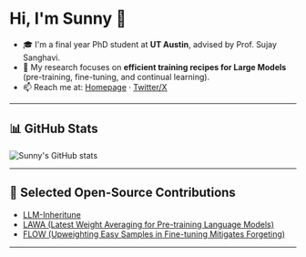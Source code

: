 # Hi, I'm Sunny 👋

- 🎓 I'm a final year PhD student at **UT Austin**, advised by Prof. Sujay Sanghavi.  
- 🤖 My research focuses on **efficient training recipes for Large Models** (pre-training, fine-tuning, and continual learning).    
- 📫 Reach me at: [Homepage](https://sites.google.com/view/sunnysanyal/home) · [Twitter/X](https://x.com/SunnySanyal9)  

---

## 📊 GitHub Stats

![Sunny's GitHub stats](https://github-readme-stats.vercel.app/api?username=sanyalsunny111&show_icons=true&theme=default)


---

## 🚀 Selected Open-Source Contributions

- [LLM-Inheritune](https://github.com/sanyalsunny111/LLM-Inheritune) 
- [LAWA (Latest Weight Averaging for Pre-training Language Models)](https://github.com/sanyalsunny111/Early_Weight_Avg)
- [FLOW (Upweighting Easy Samples in Fine-tuning Mitigates Forgeting)](https://github.com/sanyalsunny111/FLOW_finetuning)
 

---

